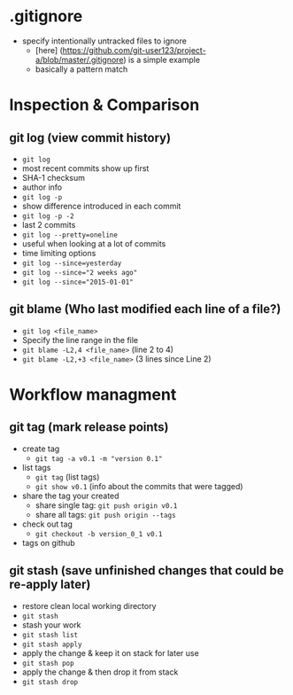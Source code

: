 # .gitignore
 + specify intentionally untracked files to ignore
   + [here] (https://github.com/git-user123/project-a/blob/master/.gitignore) is a simple example 
   + basically a pattern match

# Inspection & Comparison 
## git log (view commit history)
 + ```git log```
  + most recent commits show up first
  + SHA-1 checksum
  + author info
 + ```git log -p```
  + show difference introduced in each commit
 + ```git log -p -2``` 
  + last 2 commits
 + ```git log --pretty=oneline``` 
  + useful when looking at a lot of commits
 + time limiting options
  + ```git log --since=yesterday```
  + ```git log --since="2 weeks ago"```
  + ```git log --since="2015-01-01"```

## git blame (Who last modified each line of a file?)
 + ```git log <file_name>```
 + Specify the line range in the file
  + ```git blame -L2,4 <file_name>```  (line 2 to 4)
  + ```git blame -L2,+3 <file_name>``` (3 lines since Line 2)

# Workflow managment
## git tag (mark release points)
+ create tag
  + ```git tag -a v0.1 -m "version 0.1"```
+ list tags
  + ```git tag``` (list tags)
  + ```git show v0.1``` (info about the commits that were tagged)
+ share the tag your created
  + share single tag: ```git push origin v0.1```
  + share all tags: ```git push origin --tags```
+ check out tag
  + ```git checkout -b version_0_1 v0.1```
+ tags on github

## git stash (save unfinished changes that could be re-apply later)
 + restore clean local working directory
 + ```git stash```
  + stash your work
 + ```git stash list```
 + ```git stash apply```
  + apply the change & keep it on stack for later use
 + ```git stash pop```
  + apply the change & then drop it from stack
 + ```git stash drop```
